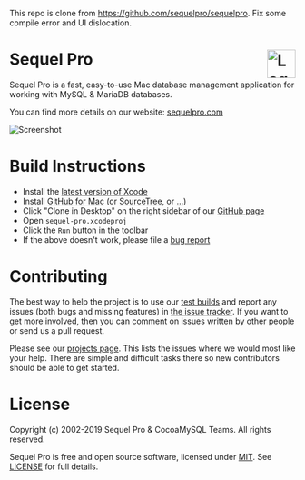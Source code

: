 This repo is clone from https://github.com/sequelpro/sequelpro. Fix some compile error and UI dislocation.


Sequel Pro <img alt="Logo" src="https://sequelpro.com/images/logo.png" align="right" height="50">
=======

Sequel Pro is a fast, easy-to-use Mac database management application for working with MySQL & MariaDB databases.

You can find more details on our website: [sequelpro.com](https://sequelpro.com)

![Screenshot](https://sequelpro.com/images/browse.png)

Build Instructions
=======

 * Install the [latest version of Xcode](https://itunes.apple.com/au/app/xcode/id497799835)
 * Install [GitHub for Mac](https://desktop.github.com/) (or [SourceTree](https://www.sourcetreeapp.com/), or […](https://git-scm.com/downloads/guis))
 * Click "Clone in Desktop" on the right sidebar of our [GitHub page](https://github.com/sequelpro/sequelpro)
 * Open `sequel-pro.xcodeproj`
 * Click the `Run` button in the toolbar
 * If the above doesn't work, please file a [bug report](https://github.com/sequelpro/sequelpro/issues/new)

Contributing
=======

The best way to help the project is to use our [test builds](https://sequelpro.com/test-builds) and report any issues (both bugs and missing features) in [the issue tracker](https://github.com/sequelpro/sequelpro/issues). If you want to get more involved, then you can comment on issues written by other people or send us a pull request.

Please see our [projects page](https://github.com/sequelpro/sequelpro/projects). This lists the issues where we would most like your help. There are simple and difficult tasks there so new contributors should be able to get started.

License
=======

Copyright (c) 2002-2019 Sequel Pro & CocoaMySQL Teams. All rights reserved.

Sequel Pro is free and open source software, licensed under [MIT](https://opensource.org/licenses/MIT). See [LICENSE](https://github.com/sequelpro/sequelpro/blob/master/LICENSE) for full details.
